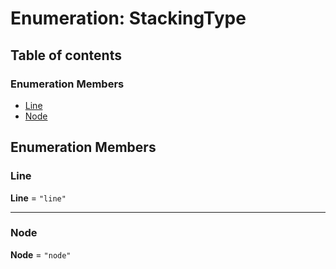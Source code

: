 # Enumeration: StackingType

## Table of contents

### Enumeration Members

* [Line](/auto-docs/free-layout-editor/enums/StackingType.md#line)
* [Node](/auto-docs/free-layout-editor/enums/StackingType.md#node)

## Enumeration Members

### Line

**Line** = `"line"`

***

### Node

**Node** = `"node"`
